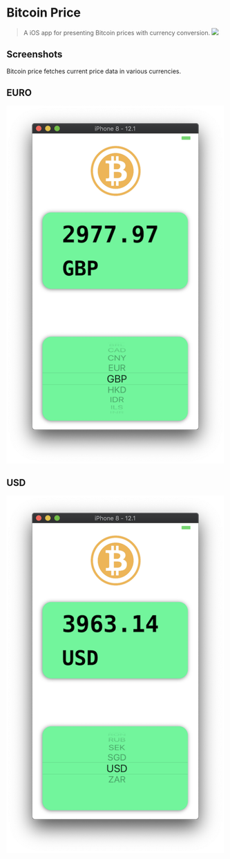 # Bitcoin Price
> A iOS app for presenting Bitcoin prices with currency conversion.
![](header.png)

## Screenshots
Bitcoin price fetches current price data in various currencies.

## EURO
![alt text](https://github.com/yen936/Bitcoin-Price/blob/master/images/BTC-ERO.png)

## USD
![alt text](https://github.com/yen936/Bitcoin-Price/blob/master/images/BTC-USD.png)


